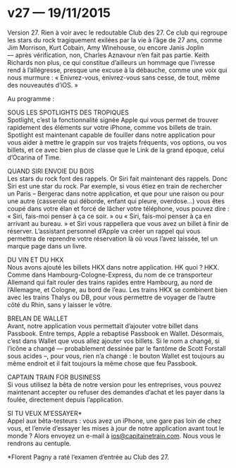 # v27 — 19/11/2015

Version 27. Rien à voir avec le redoutable Club des 27. Ce club qui regroupe les stars du rock tragiquement exilées par la vie à l’âge de 27 ans, comme Jim Morrison, Kurt Cobain, Amy Winehouse, ou encore Janis Joplin —&nbsp;après vérification, non, Charles Aznavour n’en fait pas partie. Keith Richards non plus, ce qui constitue d’ailleurs un hommage que l’ivresse rend à l’allégresse, presque une excuse à la débauche, comme une voix qui nous murmure&nbsp;: «&nbsp;Enivrez-vous, enivrez-vous sans cesse, de tout, même des nouveautés d’iOS.&nbsp;»

Au programme&nbsp;:

SOUS LES SPOTLIGHTS DES TROPIQUES<br />
Spotlight, c’est la fonctionnalité signée Apple qui vous permet de trouver rapidement des éléments sur votre iPhone, comme vos billets de train. Spotlight est maintenant capable de fouiller dans notre application pour vous aider à mettre le grappin sur vos trajets fréquents, vos options, ou vos billets, et ce avec bien plus de classe que le Link de la grand époque, celui d’Ocarina of Time.

QUAND SIRI ENVOIE DU BOIS<br />
Les stars du rock font des rappels. Or Siri fait maintenant des rappels. Donc Siri est une star du rock. Par exemple, si vous étiez en train de rechercher un Paris&nbsp;–&nbsp;Bergerac dans notre application, et que pour une raison ou pour une autre (casserole qui déborde, enfant qui pleure, overdose…) vous êtes coupé dans votre élan et forcé de lâcher votre téléphone, vous pouvez dire&nbsp;: «&nbsp;Siri, fais-moi penser à ça ce soir.&nbsp;» ou «&nbsp;Siri, fais-moi penser à ça en arrivant au bureau.&nbsp;» et Siri vous rappellera que vous avez un billet à finir de réserver. L’assistant personnel d’Apple va créer un rappel qui vous permettra de reprendre votre réservation là où vous l’avez laissée, tel un marque page dans un livre.

DU VIN ET DU HKX<br />
Nous avons ajouté les billets HKX dans notre application. HK quoi&nbsp;? HKX. Comme dans Hambourg-Cologne-Express, du nom de ce transporteur Allemand qui fait rouler des trains rapides entre Hambourg, au nord de l’Allemagne, et Cologne, au bord de l’eau. Les trains HKX se combinent bien avec les trains Thalys ou DB, pour vous permettre de voyager de l’autre côté du Rhin, sans y laisser le vôtre.

BRELAN DE WALLET<br />
Avant, notre application vous permettait d’ajouter votre billet dans Passbook. Entre temps, Apple a rebaptisé Passbook en Wallet. Désormais, c’est dans Wallet que vous allez ajouter vos billets. Si le nom a changé, si l’icône a changé —&nbsp;probablement dessinée par le fantôme de Scott Forstall sous acides –, pour vous, rien n’a changé&nbsp;: le bouton Wallet est toujours au même endroit et il fait toujours la même chose que feu Passbook.

CAPTAIN TRAIN FOR BUSINESS<br />
Si vous utilisez la bêta de notre version pour les entreprises, vous pouvez maintenant accepter ou refuser des demandes d’achat et les payer dans la foulée, directement depuis l’application.

SI TU VEUX M’ESSAYER&ast;<br />
Appel aux bêta-testeurs&nbsp;: vous avez un iPhone, une gare pas loin de chez vous, et l’envie d’essayer les mises à jour de notre application avant tout le monde&nbsp;? Alors envoyez un e-mail à ios@capitainetrain.com. Nous vous le rendrons au centuple.

&ast;Florent Pagny a raté l’examen d’entrée au Club des 27.
